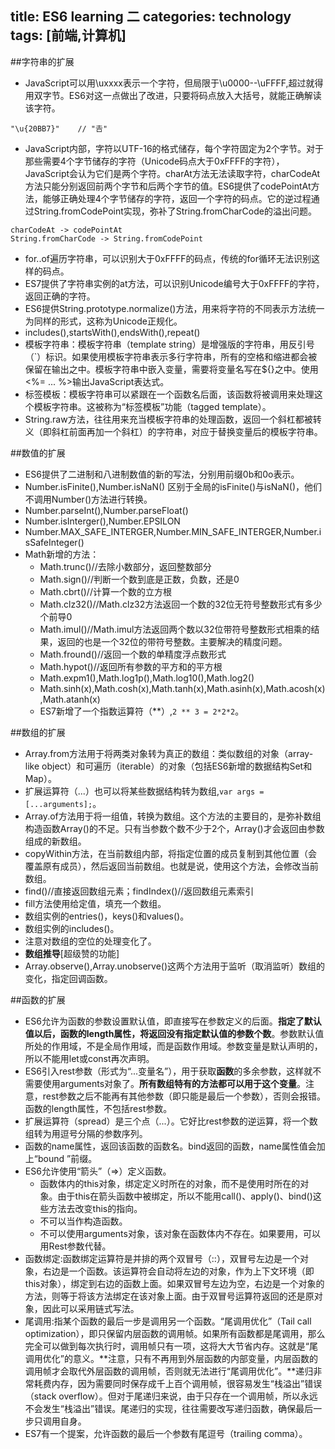 title: ES6 learning 二
categories: technology 
tags: [前端,计算机]
---
##字符串的扩展
* JavaScript可以用\uxxxx表示一个字符，但局限于\u0000--\uFFFF,超过就得用双字节。ES6对这一点做出了改进，只要将码点放入大括号，就能正确解读该字符。

```
"\u{20BB7}"    // "𠮷"
```

* JavaScript内部，字符以UTF-16的格式储存，每个字符固定为2个字节。对于那些需要4个字节储存的字符（Unicode码点大于0xFFFF的字符），JavaScript会认为它们是两个字符。charAt方法无法读取字符，charCodeAt方法只能分别返回前两个字节和后两个字节的值。ES6提供了codePointAt方法，能够正确处理4个字节储存的字符，返回一个字符的码点。它的逆过程通过String.fromCodePoint实现，弥补了String.fromCharCode的溢出问题。

```
charCodeAt -> codePointAt
String.fromCharCode -> String.fromCodePoint
```

* for..of遍历字符串，可以识别大于0xFFFF的码点，传统的for循环无法识别这样的码点。
* ES7提供了字符串实例的at方法，可以识别Unicode编号大于0xFFFF的字符，返回正确的字符。
* ES6提供String.prototype.normalize()方法，用来将字符的不同表示方法统一为同样的形式，这称为Unicode正规化。
* includes(),startsWith(),endsWith(),repeat()
* 模板字符串：模板字符串（template string）是增强版的字符串，用反引号（`）标识。如果使用模板字符串表示多行字符串，所有的空格和缩进都会被保留在输出之中。模板字符串中嵌入变量，需要将变量名写在${}之中。使用<%= ... %>输出JavaScript表达式。
* 标签模板：模板字符串可以紧跟在一个函数名后面，该函数将被调用来处理这个模板字符串。这被称为“标签模板”功能（tagged template）。
* String.raw方法，往往用来充当模板字符串的处理函数，返回一个斜杠都被转义（即斜杠前面再加一个斜杠）的字符串，对应于替换变量后的模板字符串。

##数值的扩展
* ES6提供了二进制和八进制数值的新的写法，分别用前缀0b和0o表示。
* Number.isFinite(),Number.isNaN() 区别于全局的isFinite()与isNaN()，他们不调用Number()方法进行转换。
* Number.parseInt(),Number.parseFloat()
* Number.isInterger(),Number.EPSILON
* Number.MAX_SAFE_INTERGER,Number.MIN_SAFE_INTERGER,Number.isSafeInteger()
* Math新增的方法：
    * Math.trunc()//去除小数部分，返回整数部分
    * Math.sign()//判断一个数到底是正数，负数，还是0
    * Math.cbrt()//计算一个数的立方根
    * Math.clz32()//Math.clz32方法返回一个数的32位无符号整数形式有多少个前导0
    * Math.imul()//Math.imul方法返回两个数以32位带符号整数形式相乘的结果，返回的也是一个32位的带符号整数。主要解决的精度问题。
    * Math.fround()//返回一个数的单精度浮点数形式
    * Math.hypot()//返回所有参数的平方和的平方根
    * Math.expm1(),Math.log1p(),Math.log10(),Math.log2()
    * Math.sinh(x),Math.cosh(x),Math.tanh(x),Math.asinh(x),Math.acosh(x),Math.atanh(x)
    * ES7新增了一个指数运算符（**）,```2 ** 3 = 2*2*2```。

##数组的扩展
* Array.from方法用于将两类对象转为真正的数组：类似数组的对象（array-like object）和可遍历（iterable）的对象（包括ES6新增的数据结构Set和Map）。
* 扩展运算符（...）也可以将某些数据结构转为数组,```var args = [...arguments];```。
* Array.of方法用于将一组值，转换为数组。这个方法的主要目的，是弥补数组构造函数Array()的不足。只有当参数个数不少于2个，Array()才会返回由参数组成的新数组。
* copyWithin方法，在当前数组内部，将指定位置的成员复制到其他位置（会覆盖原有成员），然后返回当前数组。也就是说，使用这个方法，会修改当前数组。
* find()//直接返回数组元素；findIndex()//返回数组元素索引
* fill方法使用给定值，填充一个数组。
* 数组实例的entries()，keys()和values()。
* 数组实例的includes()。
* 注意对数组的空位的处理变化了。
* **数组推导**[超级赞的功能]
* Array.observe(),Array.unobserve()这两个方法用于监听（取消监听）数组的变化，指定回调函数。

##函数的扩展
* ES6允许为函数的参数设置默认值，即直接写在参数定义的后面。**指定了默认值以后，函数的length属性，将返回没有指定默认值的参数个数**。参数默认值所处的作用域，不是全局作用域，而是函数作用域。参数变量是默认声明的，所以不能用let或const再次声明。
* ES6引入rest参数（形式为“...变量名”），用于获取**函数**的多余参数，这样就不需要使用arguments对象了。**所有数组特有的方法都可以用于这个变量**。注意，rest参数之后不能再有其他参数（即只能是最后一个参数），否则会报错。函数的length属性，不包括rest参数。
* 扩展运算符（spread）是三个点（...）。它好比rest参数的逆运算，将一个数组转为用逗号分隔的参数序列。
* 函数的name属性，返回该函数的函数名。bind返回的函数，name属性值会加上“bound ”前缀。
* ES6允许使用“箭头”（=>）定义函数。
    * 函数体内的this对象，绑定定义时所在的对象，而不是使用时所在的对象。由于this在箭头函数中被绑定，所以不能用call()、apply()、bind()这些方法去改变this的指向。
    * 不可以当作构造函数。
    * 不可以使用arguments对象，该对象在函数体内不存在。如果要用，可以用Rest参数代替。
* 函数绑定:函数绑定运算符是并排的两个双冒号（::），双冒号左边是一个对象，右边是一个函数。该运算符会自动将左边的对象，作为上下文环境（即this对象），绑定到右边的函数上面。如果双冒号左边为空，右边是一个对象的方法，则等于将该方法绑定在该对象上面。由于双冒号运算符返回的还是原对象，因此可以采用链式写法。
* 尾调用:指某个函数的最后一步是调用另一个函数。“尾调用优化”（Tail call optimization），即只保留内层函数的调用帧。如果所有函数都是尾调用，那么完全可以做到每次执行时，调用帧只有一项，这将大大节省内存。这就是“尾调用优化”的意义。**注意，只有不再用到外层函数的内部变量，内层函数的调用帧才会取代外层函数的调用帧，否则就无法进行“尾调用优化”。**递归非常耗费内存，因为需要同时保存成千上百个调用帧，很容易发生“栈溢出”错误（stack overflow）。但对于尾递归来说，由于只存在一个调用帧，所以永远不会发生“栈溢出”错误。尾递归的实现，往往需要改写递归函数，确保最后一步只调用自身。
* ES7有一个提案，允许函数的最后一个参数有尾逗号（trailing comma）。